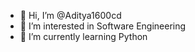 - 👋 Hi, I’m @Aditya1600cd
- 👀 I’m interested in Software Engineering
- 🌱 I’m currently learning Python

<!---
Aditya1600cd/Aditya1600cd is a ✨ special ✨ repository because its `README.md` (this file) appears on your GitHub profile.
You can click the Preview link to take a look at your changes.
--->
